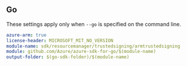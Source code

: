 ## Go

These settings apply only when `--go` is specified on the command line. 

```yaml $(go) && $(track2)
azure-arm: true
license-header: MICROSOFT_MIT_NO_VERSION
module-name: sdk/resourcemanager/trustedsigning/armtrustedsigning
module: github.com/Azure/azure-sdk-for-go/$(module-name)
output-folder: $(go-sdk-folder)/$(module-name)
```